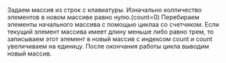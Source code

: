 Задаем массив из строк с клавиатуры.
Изначально колличество элементов в новом массиве равно нулю.(count=0)
Перебираем элементы начального массива с помощью циклаа со счетчиком.
Если текущий элемент массива имеет длину меньше либо равно трем,
то записываем этот элемент в новый массив с индексом count и count увеличиваем на единицу.
После окончания работы цикла выводим новый массив.